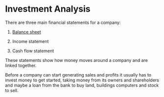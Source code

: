 # Investment Analysis

There are three main financial statements for a company:

1. [Balance sheet](balance-sheets.md)

2. Income statement

3. Cash flow statement

These statements show how money moves around a company and are linked together.

Before a company can start generating sales and profits it usually has to invest money to get started, taking money from its owners and shareholders and maybe a loan from the bank to buy land, buildings computers and stock to sell.